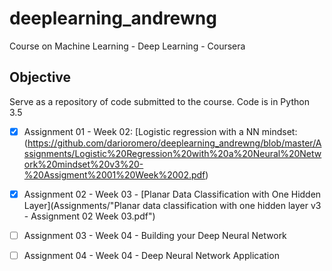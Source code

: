 # deeplearning_andrewng

Course on Machine Learning - Deep Learning - Coursera

## Objective

   Serve as a repository of code submitted to the course. Code is in Python 3.5
   - [X] Assignment 01 - Week 02:
     [Logistic regression with a NN mindset:
(https://github.com/darioromero/deeplearning_andrewng/blob/master/Assignments/Logistic%20Regression%20with%20a%20Neural%20Network%20mindset%20v3%20-%20Assigment%2001%20Week%2002.pdf)
   - [X] Assignment 02 - Week 03 - [Planar Data Classification with One Hidden Layer](Assignments/"Planar data classification with one hidden layer v3 - Assignment 02 Week 03.pdf")
   - [ ] Assignment 03 - Week 04 - Building your Deep Neural Network
   - [ ] Assignment 04 - Week 04 - Deep Neural Network Application


